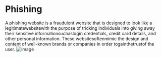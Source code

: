 # Phishing
A phishing website is a fraudulent website that is designed to look like a legitimatewebsitewith the purpose of tricking individuals into giving away their sensitive informationsuchaslogin credentials, credit card details, and other personal information. These websitesoftenmimic the design and content of well-known brands or companies in order togainthetrustof the user.
![image](https://github.com/PREETI20021404/Phishing/assets/127560133/c6f9be4a-e227-4d2b-9f54-f8fb3bd0505a)
